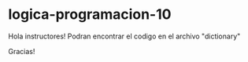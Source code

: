 # logica-programacion-10

Hola instructores!
Podran encontrar el codigo en el archivo "dictionary"

Gracias!
